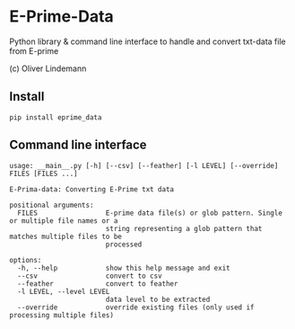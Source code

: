 # E-Prime-Data

Python library &amp; command line interface to handle and convert txt-data file from E-prime

(c) Oliver Lindemann

## Install

```
pip install eprime_data
```

## Command line interface

```
usage: __main__.py [-h] [--csv] [--feather] [-l LEVEL] [--override] FILES [FILES ...]

E-Prima-data: Converting E-Prime txt data

positional arguments:
  FILES                 E-prime data file(s) or glob pattern. Single or multiple file names or a
                        string representing a glob pattern that matches multiple files to be
                        processed

options:
  -h, --help            show this help message and exit
  --csv                 convert to csv
  --feather             convert to feather
  -l LEVEL, --level LEVEL
                        data level to be extracted
  --override            override existing files (only used if processing multiple files)
```